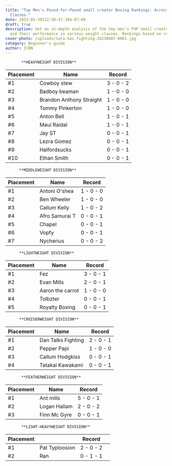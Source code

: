 ```yaml
---
title: "Top Men's Pound-for-Pound small creator Boxing Rankings: Across Weight
  Classes."
date: 2023-05-30T22:58:47.394-07:00
draft: true
description: Get an in-depth analysis of the top men's P4P small creator boxers
  and their performance in various weight classes. Rankings based on records.
cover-photo: /uploads/tata.kai.fighting-20230607-0001.jpg
category: Beginner's guide
author: ICBN
---
```

```I.C.B.N
       **HEAVYWEIGHT DIVISION**
```

|Placement|Name|Record|
|---|---|---|
|#1|Cowboy stew|3 - 0 - 2|
|#2|Badboy beaman|1 - 0 - 0|
|#3|Brandon Anthony Straight|1 - 0 - 0|
|#4|Tommy Pinkerton|1 - 0 - 0|
|#5|Anton Bell|1 - 0 - 1|
|#6|Maui Raidal|1 - 0 - 1|
|#7|Jay ST|0 - 0 - 1|
|#8|Lezra Gomez|0 - 0 - 1|
|#9|Halfordsucks|0 - 0 - 1|
|#10|Ethan Smith|0 - 0 - 1|

```
      **MIDDLEWEIGHT DIVISION**
```

|Placement|Name|Record|
|---|---|---|
|#1|Antoni O'shea|1 - 0 - 0|
|#2|Ben Wheeler|1 - 0 - 0|
|#3|Callum Kelly|1 - 0 - 2|
|#4|Afro Samurai T|0 - 0 - 1|
|#5|Chapel|0 - 0 - 1|
|#6|Vopfy|0 - 0 - 1|
|#7|Nycherius|0 - 0 - 2|

```
      **LIGHTWEIGHT DIVISION** 
```

|Placement|Name|Record|
|---|---|---|
|#1|Fez|3 - 0 - 1|
|#2|Evan Mills|2 - 0 - 1|
|#3|Aaron the carrot|1 - 0 - 0|
|#4|Tolbzter|0 - 0 - 1|
|#5|Royalty Boxing|0 - 0 - 1|

```
      **CRUISERWEIGHT DIVISION** 
```

|Placement|Name|Record|
|---|---|---|
|#1|Dan Talks Fighting|2 - 0 - 1|
|#2|Pepper Papi|1 - 0 - 0|
|#3|Callum Hodgkiss|0 - 0 - 1|
|#4|Tatakai Kawakami|0 - 0 - 1|

```
       **FEATHERWEIGHT DIVISION** 
```

|Placement|Name|Record|
|---|---|---|
|#1|Ant mills|5 - 0 - 1|
|#2|Logan Hallam|2 - 0 - 2|
|#3|Finn Mc Gyre|0 - 0 - 1|

```
       **LIGHT-HEAVYWEIGHT DIVISION**
```

|Placement| |Record| |
|---|---|---|---|
|#1|Pat Typloosion|2 - 0 - 2| |
|#2|Ran|0 - 1 - 1| |




